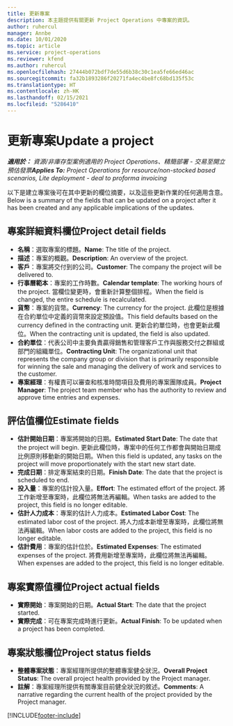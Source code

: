 ```yaml
---
title: 更新專案
description: 本主題提供有關更新 Project Operations 中專案的資訊。
author: ruhercul
manager: Annbe
ms.date: 10/01/2020
ms.topic: article
ms.service: project-operations
ms.reviewer: kfend
ms.author: ruhercul
ms.openlocfilehash: 27444b072bdf7de55d6b38c30c1ea5fe66ed46ac
ms.sourcegitcommit: fa32b1893286f20271fa4ec4be8fc68bd135f53c
ms.translationtype: HT
ms.contentlocale: zh-HK
ms.lasthandoff: 02/15/2021
ms.locfileid: "5286410"
---
```

# <a name="update-a-project"></a><span data-ttu-id="c18db-103">更新專案</span><span class="sxs-lookup"><span data-stu-id="c18db-103">Update a project</span></span>

<span data-ttu-id="c18db-104">_**適用於：** 資源/非庫存型案例適用的 Project Operations、精簡部署 - 交易至開立預估發票_</span><span class="sxs-lookup"><span data-stu-id="c18db-104">_**Applies To:** Project Operations for resource/non-stocked based scenarios, Lite deployment - deal to proforma invoicing_</span></span>

<span data-ttu-id="c18db-105">以下是建立專案後可在其中更新的欄位摘要，以及這些更新作業的任何適用含意。</span><span class="sxs-lookup"><span data-stu-id="c18db-105">Below is a summary of the fields that can be updated on a project after it has been created and any applicable implications of the updates.</span></span>

## <a name="project-detail-fields"></a><span data-ttu-id="c18db-106">專案詳細資料欄位</span><span class="sxs-lookup"><span data-stu-id="c18db-106">Project detail fields</span></span>

- <span data-ttu-id="c18db-107">**名稱**：選取專案的標題。</span><span class="sxs-lookup"><span data-stu-id="c18db-107">**Name**: The title of the project.</span></span>
- <span data-ttu-id="c18db-108">**描述**：專案的概觀。</span><span class="sxs-lookup"><span data-stu-id="c18db-108">**Description**: An overview of the project.</span></span>
- <span data-ttu-id="c18db-109">**客戶**：專案將交付到的公司。</span><span class="sxs-lookup"><span data-stu-id="c18db-109">**Customer**: The company the project will be delivered to.</span></span>
- <span data-ttu-id="c18db-110">**行事曆範本**：專案的工作時數。</span><span class="sxs-lookup"><span data-stu-id="c18db-110">**Calendar template**: The working hours of the project.</span></span> <span data-ttu-id="c18db-111">當欄位變更時，會重新計算整個排程。</span><span class="sxs-lookup"><span data-stu-id="c18db-111">When the field is changed, the entire schedule is recalculated.</span></span>
- <span data-ttu-id="c18db-112">**貨幣**：專案的貨幣。</span><span class="sxs-lookup"><span data-stu-id="c18db-112">**Currency**: The currency for the project.</span></span> <span data-ttu-id="c18db-113">此欄位是根據在合約單位中定義的貨幣來設定預設值。</span><span class="sxs-lookup"><span data-stu-id="c18db-113">This field defaults based on the currency defined in the contracting unit.</span></span> <span data-ttu-id="c18db-114">更新合約單位時，也會更新此欄位。</span><span class="sxs-lookup"><span data-stu-id="c18db-114">When the contracting unit is updated, the field is also updated.</span></span>
- <span data-ttu-id="c18db-115">**合約單位**：代表公司中主要負責贏得銷售和管理客戶工作與服務交付之群組或部門的組織單位。</span><span class="sxs-lookup"><span data-stu-id="c18db-115">**Contracting Unit**: The organizational unit that represents the company group or division that is primarily responsible for winning the sale and managing the delivery of work and services to the customer.</span></span> 
- <span data-ttu-id="c18db-116">**專案經理**：有權責可以審查和核准時間項目及費用的專案團隊成員。</span><span class="sxs-lookup"><span data-stu-id="c18db-116">**Project Manager**: The project team member who has the authority to review and approve time entries and expenses.</span></span>

## <a name="estimate-fields"></a><span data-ttu-id="c18db-117">評估值欄位</span><span class="sxs-lookup"><span data-stu-id="c18db-117">Estimate fields</span></span>

- <span data-ttu-id="c18db-118">**估計開始日期**：專案將開始的日期。</span><span class="sxs-lookup"><span data-stu-id="c18db-118">**Estimated Start Date**: The date that the project will begin.</span></span> <span data-ttu-id="c18db-119">更新此欄位時，專案中的任何工作都會與開始日期成比例原則移動新的開始日期。</span><span class="sxs-lookup"><span data-stu-id="c18db-119">When this field is updated, any tasks on the project will move proportionately with the start new start date.</span></span>
- <span data-ttu-id="c18db-120">**完成日期**：排定專案結束的日期。</span><span class="sxs-lookup"><span data-stu-id="c18db-120">**Finish Date**: The date that the project is scheduled to end.</span></span>
- <span data-ttu-id="c18db-121">**投入量**：專案的估計投入量。</span><span class="sxs-lookup"><span data-stu-id="c18db-121">**Effort**: The estimated effort of the project.</span></span> <span data-ttu-id="c18db-122">將工作新增至專案時，此欄位將無法再編輯。</span><span class="sxs-lookup"><span data-stu-id="c18db-122">When tasks are added to the project, this field is no longer editable.</span></span>
- <span data-ttu-id="c18db-123">**估計人力成本**：專案的估計人力成本。</span><span class="sxs-lookup"><span data-stu-id="c18db-123">**Estimated Labor Cost**: The estimated labor cost of the project.</span></span> <span data-ttu-id="c18db-124">將人力成本新增至專案時，此欄位將無法再編輯。</span><span class="sxs-lookup"><span data-stu-id="c18db-124">When labor costs are added to the project, this field is no longer editable.</span></span>
- <span data-ttu-id="c18db-125">**估計費用**：專案的估計位於。</span><span class="sxs-lookup"><span data-stu-id="c18db-125">**Estimated Expenses**: The estimated expenses of the project.</span></span> <span data-ttu-id="c18db-126">將費用新增至專案時，此欄位將無法再編輯。</span><span class="sxs-lookup"><span data-stu-id="c18db-126">When expenses are added to the project, this field is no longer editable.</span></span>

## <a name="project-actual-fields"></a><span data-ttu-id="c18db-127">專案實際值欄位</span><span class="sxs-lookup"><span data-stu-id="c18db-127">Project actual fields</span></span>
- <span data-ttu-id="c18db-128">**實際開始**：專案開始的日期。</span><span class="sxs-lookup"><span data-stu-id="c18db-128">**Actual Start**: The date that the project started.</span></span>
- <span data-ttu-id="c18db-129">**實際完成**：可在專案完成時進行更新。</span><span class="sxs-lookup"><span data-stu-id="c18db-129">**Actual Finish**: To be updated when a project has been completed.</span></span>

## <a name="project-status-fields"></a><span data-ttu-id="c18db-130">專案狀態欄位</span><span class="sxs-lookup"><span data-stu-id="c18db-130">Project status fields</span></span>

- <span data-ttu-id="c18db-131">**整體專案狀態**：專案經理所提供的整體專案健全狀況。</span><span class="sxs-lookup"><span data-stu-id="c18db-131">**Overall Project Status**: The overall project health provided by the Project manager.</span></span>
- <span data-ttu-id="c18db-132">**註解**：專案經理所提供有關專案目前健全狀況的敘述。</span><span class="sxs-lookup"><span data-stu-id="c18db-132">**Comments**: A narrative regarding the current health of the project provided by the Project manager.</span></span>



[!INCLUDE[footer-include](../includes/footer-banner.md)]